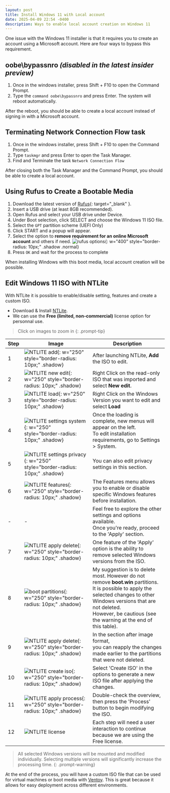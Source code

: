```yaml
---
layout: post
title: Install Windows 11 with Local account
date: 2025-04-09 22:54 -0400
description: Ways to enable local account creation on Windows 11
---
```


One issue with the Windows 11 installer is that it requires you to create an account using a Microsoft account. Here are four ways to bypass this requirement.

## oobe\bypassnro _(disabled in the latest insider preview)_


1. Once in the windows installer, press Shift + F10 to open the Command Prompt.
1. Type the `command oobe\bypassnro` and press Enter. The system will reboot automatically.

After the reboot, you should be able to create a local account instead of signing in with a Microsoft account.

## Terminating **Network Connection Flow** task

1. Once in the windows installer, press Shift + F10 to open the Command Prompt.
1. Type `taskmgr` and press Enter to open the Task Manager.
1. Find and Terminate the task `Network Connection Flow`

After closing both the Task Manager and the Command Prompt, you should be able to create a local account.

## Using **Rufus** to Create a Bootable Media

1. Download the latest version of [Rufus](https://rufus.ie/en/){: target="_blank" }.
1. Insert a USB drive (at least 8GB recommended).
1. Open Rufus and select your USB drive under Device.
1. Under Boot selection, click SELECT and choose the Windows 11 ISO file.
1. Select the `GPT` partition scheme (UEFI Only)
1. Click START and a popup will appear.
1. Select the option to **remove requirement for an online Microsoft account** and others if need.
![rufus options](/assets/img/rufus.png){: w="400" style="border-radius: 10px;" .shadow .normal}
1. Press `OK` and wait for the process to complete

When installing Windows with this boot media, local account creation will be possible.

## Edit Windows 11 ISO with NTLite

With NTLite it is possible to enable/disable setting, features and create a custom ISO.

- Download & Install [NTLite](https://www.ntlite.com/download/).
- We can use the **Free (limited, non-commercial)** license option for personnal use.

> Click on images to zoom in
{: .prompt-tip}

Step|Image|Description
-|-|-
1|![NTLITE add](/assets/img/windows/ntlite-add.png){: w="250" style="border-radius: 10px;" .shadow}|After launching NTLite, **Add** the ISO to edit.
2|![NTLITE new edit](/assets/img/windows/ntlite-new-edit.png){: w="250" style="border-radius: 10px;" .shadow}|Right Click on the read-only ISO that was imported and select **New edit**.
3|![NTLITE load](/assets/img/windows/ntlite-load.png){: w="250" style="border-radius: 10px;" .shadow}| Right Click on the Windows Version you want to edit and select **Load**
4|![NTLITE settings system](/assets/img/windows/ntlite-system.png){: w="250" style="border-radius: 10px;" .shadow}| Once the loading is complete, new menus will appear on the left.<br>To edit installation requirements, go to Settings > System.
5|![NTLITE settings privacy](/assets/img/windows/ntlite-privacy.png){: w="250" style="border-radius: 10px;" .shadow}| You can also edit privacy settings in this section.
6|![NTLITE features](/assets/img/windows/ntlite-features.png){: w="250" style="border-radius: 10px;" .shadow}| The Features menu allows you to enable or disable specific Windows features before installation.
-|-|Feel free to explore the other settings and options available.<br>Once you're ready, proceed to the 'Apply' section.
7|![NTLITE apply delete](/assets/img/windows/apply-delete.png){: w="250" style="border-radius: 10px;" .shadow}| One feature of the 'Apply' option is the ability to remove selected Windows versions from the ISO.
8|![boot partitions](/assets/img/windows/boot.png){: w="250" style="border-radius: 10px;" .shadow}|My suggestion is to delete most. However do not remove **boot.win** partitions.<br>It is possible to apply the selected changes to other Windows versions that are not deleted.<br>However, be cautious (see the warning at the end of this table).
9|![NTLITE apply delete](/assets/img/windows/apply-reapply.png){: w="250" style="border-radius: 10px;" .shadow}| In the section after image format,<br>you can reapply the changes made earlier to the partitions that were not deleted.
10|![NTLITE create iso](/assets/img/windows/apply-create-iso.png){: w="250" style="border-radius: 10px;" .shadow}| Select 'Create ISO' in the options to generate a new ISO file after applying the changes.
11|![NTLITE apply process](/assets/img/windows/apply-process.png){: w="250" style="border-radius: 10px;" .shadow}| Double-check the overview, then press the 'Process' button to begin modifying the ISO.
12|![NTLITE license](/assets/img/windows/premium-feature.png)|Each step will need a user interaction to continue because we are using the Free license.

> All selected Windows versions will be mounted and modified individually. Selecting multiple versions will significantly increase the processing time.
{: .prompt-warning}

At the end of the process, you will have a custom ISO file that can be used for virtual machines or boot media with [Ventoy](https://www.ventoy.net/). This is great because it allows for easy deployment across different environments.